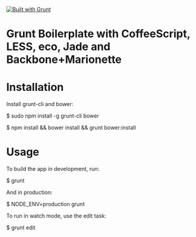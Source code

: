 [![Built with Grunt](https://cdn.gruntjs.com/builtwith.png)](http://gruntjs.com/)

Grunt Boilerplate with CoffeeScript, LESS, eco, Jade and Backbone+Marionette
====

Installation
====

Install grunt-cli and bower:

$ sudo npm install -g grunt-cli bower

$ npm install && bower install && grunt bower:install

Usage
===

To build the app in development, run:

$ grunt

And in production:

$ NODE_ENV=production grunt

To run in watch mode, use the edit task:

$ grunt edit

